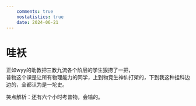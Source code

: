 ```yaml
---
    comments: true
    nostatistics: true
    date: 2024-06-21
---
```


# 哇袄
正如wyy的助教把三教九流各个阶层的学生狠捞了一把，  
普物这个课是让所有物理能力的同学，上到物竞生神仙打架的，下到我这种挂科边边的，全都认为是一坨史。  

笑点解析：还有六个小时考普物，会输的。